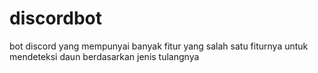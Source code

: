 # discordbot
bot discord yang mempunyai banyak fitur yang salah satu fiturnya untuk mendeteksi daun berdasarkan jenis tulangnya
